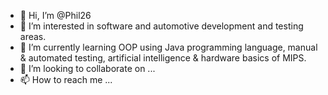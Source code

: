 - 👋 Hi, I’m @Phil26
- 👀 I’m interested in software and automotive development and testing areas.
- 🌱 I’m currently learning OOP using Java programming language, manual & automated testing, artificial intelligence & hardware basics of MIPS. 
- 💞️ I’m looking to collaborate on ...
- 📫 How to reach me ...

<!---
Phil26/Phil26 is a ✨ special ✨ repository because its `README.md` (this file) appears on your GitHub profile.
You can click the Preview link to take a look at your changes.
--->
